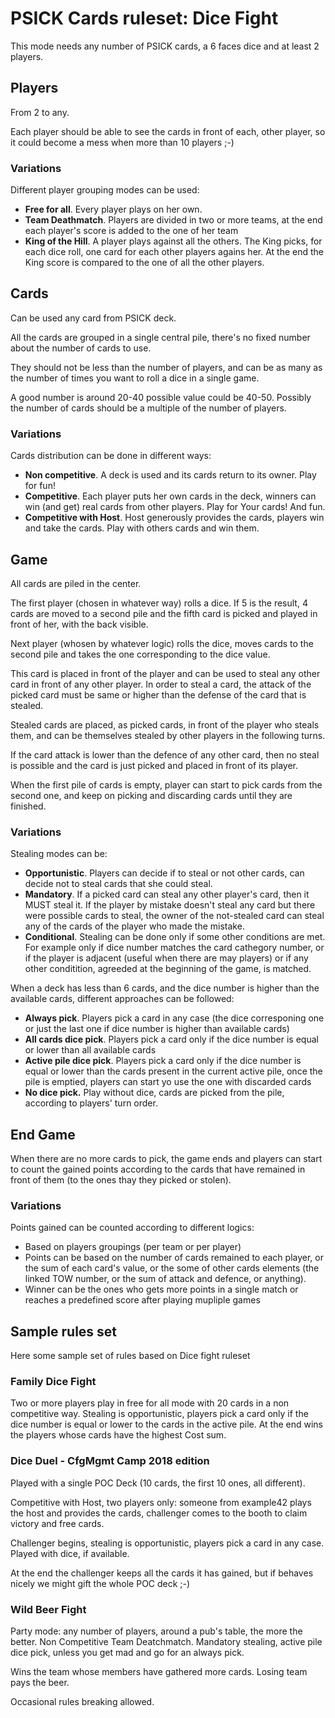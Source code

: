 # PSICK Cards ruleset: Dice Fight

This mode needs any number of PSICK cards, a 6 faces dice and at least 2 players.

## Players

From 2 to any.

Each player should be able to see the cards in front of each, other player, so it could become a mess when more than 10 players ;-)

### Variations

Different player grouping modes can be used:

  - **Free for all**. Every player plays on her own.
  - **Team Deathmatch**. Players are divided in two or more teams, at the end each player's score is added to the one of her team
  - **King of the Hill**. A player plays against all the others. The King picks, for each dice roll, one card for each other players agains her. At the end the King score is compared to the one of all the other players.

## Cards

Can be used any card from PSICK deck.

All the cards are grouped in a single central pile, there's no fixed number about the number of cards to use.

They should not be less than the number of players, and can be as many as the number of times you want to roll a dice in a single game.

A good number is around 20-40 possible value could be 40-50. Possibly the number of cards should be a multiple of the number of players.

### Variations

Cards distribution can be done in different ways:

  - **Non competitive**. A deck is used and its cards return to its owner. Play for fun!
  - **Competitive**. Each player puts her own cards in the deck, winners can win (and get) real cards from other players. Play for Your cards! And fun.
  - **Competitive with Host**. Host generously provides the cards, players win and take the cards. Play with others cards and win them.

## Game

All cards are piled in the center.

The first player (chosen in whatever way) rolls a dice. If 5 is the result, 4 cards are moved to a second pile and the fifth card is picked and played in front of her, with the back visible.

Next player (whosen by whatever logic) rolls the dice, moves cards to the second pile and takes the one corresponding to the dice value.

This card is placed in front of the player and can be used to steal any other card in front of any other player. In order to steal a card, the attack of the picked card must be same or higher than the defense of the card that is stealed.

Stealed cards are placed, as picked cards, in front of the player who steals them, and can be themselves stealed by other players in the following turns.

If the card attack is lower than the defence of any other card, then no steal is possible and the card is just picked and placed in front of its player.

When the first pile of cards is empty, player can start to pick cards from the second one, and keep on picking and discarding cards until they are finished.

### Variations

Stealing modes can be:

  - **Opportunistic**. Players can decide if to steal or not other cards, can decide not to steal cards that she could steal.
  - **Mandatory**. If a picked card can steal any other player's card, then it MUST steal it. If the player by mistake doesn't steal any card but there were possible cards to steal, the owner of the not-stealed card can steal any of the cards of the player who made the mistake.
  - **Conditional**. Stealing can be done only if some other conditions are met. For example only if dice number matches the card cathegory number, or if the player is adjacent (useful when there are may players) or if any other conditition, agreeded at the beginning of the game, is matched.

When a deck has less than 6 cards, and the dice number is higher than the available cards, different approaches can be followed:

  - **Always pick**. Players pick a card in any case (the dice corresponing one or just the last one if dice number is higher than available cards)
  - **All cards dice pick**. Players pick a card only if the dice number is equal or lower than all available cards
  - **Active pile dice pick**. Players pick a card only if the dice number is equal or lower than the cards present in the current active pile, once the pile is emptied, players can start yo use the one with discarded cards
  - **No dice pick.** Play without dice, cards are picked from the pile, according to players' turn order.

## End Game

When there are no more cards to pick, the game ends and players can start to count the gained points according to the cards that have remained in front of them (to the ones thay they picked or stolen).

### Variations

Points gained can be counted according to different logics:

  - Based on players groupings (per team or per player)
  - Points can be based on the number of cards remained to each player, or the sum of each card's value, or the some of other cards elements (the linked TOW number, or the sum of attack and defence, or anything).
  - Winner can be the ones who gets more points in a single match or reaches a predefined score after playing mupliple games


## Sample rules set

Here some sample set of rules based on Dice fight ruleset

### Family Dice Fight

Two or more players play in free for all mode with 20 cards in a non competitive way. Stealing is opportunistic, players pick a card only if the dice number is equal or lower to the cards in the active pile. At the end wins the players whose cards have the highest Cost sum.


### Dice Duel - CfgMgmt Camp 2018 edition

Played with a single POC Deck (10 cards, the first 10 ones, all different).

Competitive with Host, two players only: someone from example42 plays the host and provides the cards, challenger comes to the booth to claim victory and free cards.

Challenger begins, stealing is opportunistic, players pick a card in any case. Played with dice, if available.

At the end the challenger keeps all the cards it has gained, but if behaves nicely we might gift the whole POC deck ;-)


### Wild Beer Fight

Party mode: any number of players, around a pub's table, the more the better. Non Competitive Team Deatchmatch. Mandatory stealing, active pile dice pick, unless you get mad and go for an always pick.

Wins the team whose members have gathered more cards. Losing team pays the beer.

Occasional rules breaking allowed.

